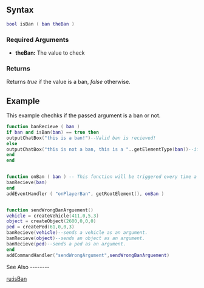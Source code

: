 Syntax
------

``` lua
bool isBan ( ban theBan )
```

### Required Arguments

-   **theBan:** The value to check

### Returns

Returns *true* if the value is a ban, *false* otherwise.

Example
-------

<section name="Example1" class="server" show="true">
This example chechks if the passed argument is a ban or not.

``` lua
function banRecieve ( ban )
if ban and isBan(ban) == true then
outputChatBox("this is a ban!")--Valid ban is recieved!
else
outputChatBox("this is not a ban, this is a "..getElementType(ban))--if the argument is not a ban, then checks its type and output it into the chat box.
end
end


function onBan ( ban ) -- This function will be triggered every time a player is banned.
banRecieve(ban)
end
addEventHandler ( "onPlayerBan", getRootElement(), onBan )


function sendWrongBanArguement()
vehicle = createVehicle(411,0,5,3)
object = createObject(2600,0,0,0)
ped = createPed(61,0,0,3)
banRecieve(vehicle)--sends a vehicle as an argument.
banRecieve(object)--sends an object as an argument.
banRecieve(ped)--sends a ped as an argument.
end
addCommandHandler("sendWrongArgument",sendWrongBanArguement)
```

</section>
See Also
--------

[ru:isBan](/ru:isBan.md "wikilink")
